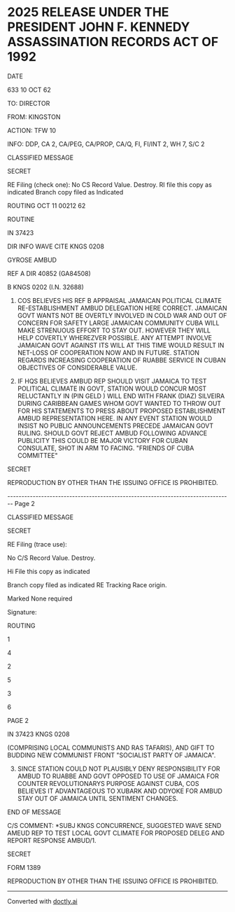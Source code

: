 # 2025 RELEASE UNDER THE PRESIDENT JOHN F. KENNEDY ASSASSINATION RECORDS ACT OF 1992

DATE

633
10 OCT 62

TO: DIRECTOR

FROM: KINGSTON

ACTION: TFW 10

INFO: DDP, CA 2, CA/PEG, CA/PROP, CA/Q, FI, FI/INT 2,
WH 7, S/C 2

CLASSIFIED MESSAGE

SECRET

RE Filing (check one):
No CS Record Value. Destroy.
RI file this copy as indicated
Branch copy filed as Indicated

ROUTING
OCT 11 00212 62

ROUTINE

IN 37423

DIR INFO WAVE CITE KNGS 0208

GYROSE AMBUD

REF A DIR 40852 (GA84508)

B KNGS 0202 (I.N. 32688)

1. COS BELIEVES HIS REF B APPRAISAL JAMAICAN POLITICAL CLIMATE RE-ESTABLISHMENT AMBUD DELEGATION HERE CORRECT. JAMAICAN GOVT WANTS NOT BE OVERTLY INVOLVED IN COLD WAR AND OUT OF CONCERN FOR SAFETY LARGE JAMAICAN COMMUNITY CUBA WILL MAKE STRENUOUS EFFORT TO STAY OUT. HOWEVER THEY WILL HELP COVERTLY WHEREZVER POSSIBLE. ANY ATTEMPT INVOLVE JAMAICAN GOVT AGAINST ITS WILL AT THIS TIME WOULD RESULT IN NET-LOSS OF COOPERATION NOW AND IN FUTURE. STATION REGARDS INCREASING COOPERATION OF RUABBE SERVICE IN CUBAN OBJECTIVES OF CONSIDERABLE VALUE.

2. IF HQS BELIEVES AMBUD REP SHOULD VISIT JAMAICA TO TEST POLITICAL CLIMATE IN GOVT, STATION WOULD CONCUR MOST RELUCTANTLY IN (PIN GELD )
   WILL END WITH FRANK (DIAZ) SILVEIRA DURING CARIBBEAN GAMES WHOM GOVT WANTED TO THROW OUT FOR HIS STATEMENTS TO PRESS ABOUT PROPOSED ESTABLISHMENT AMBUD REPRESENTATION HERE. IN ANY EVENT STATION WOULD INSIST NO PUBLIC ANNOUNCEMENTS PRECEDE JAMAICAN GOVT RULING. SHOULD GOVT REJECT AMBUD FOLLOWING ADVANCE PUBLICITY THIS COULD BE MAJOR VICTORY FOR CUBAN CONSULATE, SHOT IN ARM TO FACING. "FRIENDS OF CUBA COMMITTEE"

SECRET

REPRODUCTION BY OTHER THAN THE ISSUING OFFICE IS PROHIBITED.


-------------------------------------------------------------------------------- Page 2

CLASSIFIED MESSAGE

SECRET

RE Filing (trace use):

No C/S Record Value. Destroy.

Hi File this copy as indicated

Branch copy filed as indicated
RE Tracking Race origin.

Marked None required

Signature:

ROUTING

1

4

2

5

3

6

PAGE 2

IN 37423 KNGS 0208

(COMPRISING LOCAL COMMUNISTS AND RAS TAFARIS), AND GIFT TO BUDDING NEW
COMMUNIST FRONT "SOCIALIST PARTY OF JAMAICA".

3. SINCE STATION COULD NOT PLAUSIBLY DENY RESPONSIBILITY FOR AMBUD
   TO RUABBE AND GOVT OPPOSED TO USE OF JAMAICA FOR COUNTER REVOLUTIONARYS
   PURPOSE AGAINST CUBA, COS BELIEVES IT ADVANTAGEOUS TO XUBARK AND ODYOKE
   FOR AMBUD STAY OUT OF JAMAICA UNTIL SENTIMENT CHANGES.

END OF MESSAGE

C/S COMMENT: *SUBJ KNGS CONCURRENCE, SUGGESTED WAVE SEND AMEUD REP TO TEST
LOCAL GOVT CLIMATE FOR PROPOSED DELEG AND REPORT RESPONSE AMBUD/1.

SECRET

FORM 1389

REPRODUCTION BY OTHER THAN THE ISSUING OFFICE IS PROHIBITED.


---
Converted with [doctly.ai](https://doctly.ai)